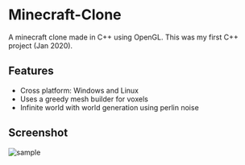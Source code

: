 # Minecraft-Clone

A minecraft clone made in C++ using OpenGL.
This was my first C++ project (Jan 2020).

## Features

- Cross platform: Windows and Linux
- Uses a greedy mesh builder for voxels
- Infinite world with world generation using perlin noise

## Screenshot

![sample](https://i.imgur.com/881FWOO.png)
